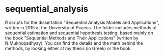 # sequential_analysis
R scripts for the dissertation "Sequential Analysis Models and Applications", written in 2015 at the University of Piraeus.
The folder includes methods of sequential estimation and sequential hypothesis testing, based mainly on the book "Sequential Methods and Their Applications" (written by N.Mukhopadhyay).
You can find the details and the math behind the methods, by looking either at my thesis (in Greek) or the book.
